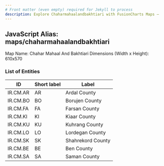 ```yaml
---
# Front matter (even empty) required for Jekyll to process
description: Explore Chaharmahaalandbakhtiari with FusionCharts Maps – Detailed features for seamless integration. Try now & enhance your data visualization today! 
---
```


## JavaScript Alias: maps/chaharmahaalandbakhtiari

Map Name: Chahar Mahaal And Bakhtiari
Dimensions (Width x Height): 610x570





### List of Entities

ID | Short label | Label
---|---|---|
IR.CM.AR|AR|Ardal County
IR.CM.BO|BO|Borujen County
IR.CM.FA|FA|Farsan County
IR.CM.KI|KI|Kiaar County
IR.CM.KU|KU|Kuhrang County
IR.CM.LO|LO|Lordegan County
IR.CM.SK|SK|Shahrekord County
IR.CM.BE|BE|Ben County
IR.CM.SA|SA|Saman County